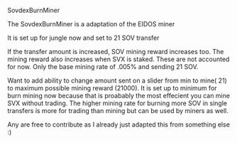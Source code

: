 SovdexBurnMiner

The SovdexBurnMiner is a adaptation of the EIDOS miner

It is set up for jungle now and set to 21 SOV transfer

If the transfer amount is increased, SOV mining reward increases too. The mining reward also increases when SVX is staked. These are not accounted for now. Only the base mining rate of .005% and sending 21 SOV.

Want to add ability to change amount sent on a slider from min to mine( 21) to maximum possible mining reward (21000). It is set up to minimum for burn mining now because that is proabably the most effecient you can mine SVX without trading. The higher mining rate for burning more SOV in single transfers is more for trading than mining but can be used by miners as well.

Any are free to contribute as I already just adapted this from something else :)


